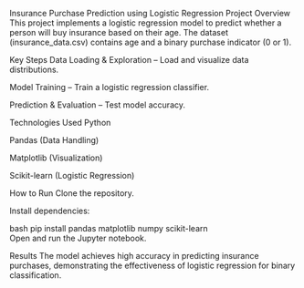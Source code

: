 Insurance Purchase Prediction using Logistic Regression
Project Overview
This project implements a logistic regression model to predict whether a person will buy insurance based on their age. The dataset (insurance_data.csv) contains age and a binary purchase indicator (0 or 1).

Key Steps
Data Loading & Exploration – Load and visualize data distributions.

Model Training – Train a logistic regression classifier.

Prediction & Evaluation – Test model accuracy.

Technologies Used
Python

Pandas (Data Handling)

Matplotlib (Visualization)

Scikit-learn (Logistic Regression)

How to Run
Clone the repository.

Install dependencies:

bash
pip install pandas matplotlib numpy scikit-learn  
Open and run the Jupyter notebook.

Results
The model achieves high accuracy in predicting insurance purchases, demonstrating the effectiveness of logistic regression for binary classification.

